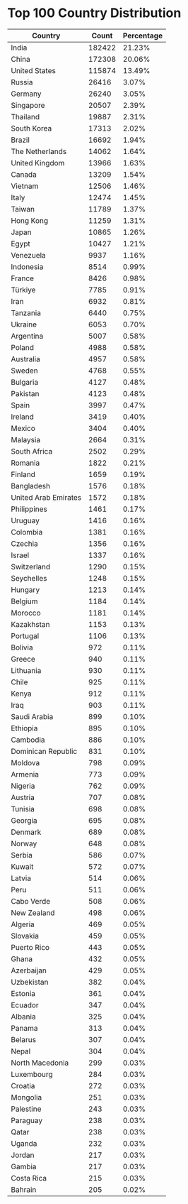 # Top 100 Country Distribution
| Country | Count | Percentage |
|----|----|----|
| India | 182422 | 21.23% |
| China | 172308 | 20.06% |
| United States | 115874 | 13.49% |
| Russia | 26416 | 3.07% |
| Germany | 26240 | 3.05% |
| Singapore | 20507 | 2.39% |
| Thailand | 19887 | 2.31% |
| South Korea | 17313 | 2.02% |
| Brazil | 16692 | 1.94% |
| The Netherlands | 14062 | 1.64% |
| United Kingdom | 13966 | 1.63% |
| Canada | 13209 | 1.54% |
| Vietnam | 12506 | 1.46% |
| Italy | 12474 | 1.45% |
| Taiwan | 11789 | 1.37% |
| Hong Kong | 11259 | 1.31% |
| Japan | 10865 | 1.26% |
| Egypt | 10427 | 1.21% |
| Venezuela | 9937 | 1.16% |
| Indonesia | 8514 | 0.99% |
| France | 8426 | 0.98% |
| Türkiye | 7785 | 0.91% |
| Iran | 6932 | 0.81% |
| Tanzania | 6440 | 0.75% |
| Ukraine | 6053 | 0.70% |
| Argentina | 5007 | 0.58% |
| Poland | 4988 | 0.58% |
| Australia | 4957 | 0.58% |
| Sweden | 4768 | 0.55% |
| Bulgaria | 4127 | 0.48% |
| Pakistan | 4123 | 0.48% |
| Spain | 3997 | 0.47% |
| Ireland | 3419 | 0.40% |
| Mexico | 3404 | 0.40% |
| Malaysia | 2664 | 0.31% |
| South Africa | 2502 | 0.29% |
| Romania | 1822 | 0.21% |
| Finland | 1659 | 0.19% |
| Bangladesh | 1576 | 0.18% |
| United Arab Emirates | 1572 | 0.18% |
| Philippines | 1461 | 0.17% |
| Uruguay | 1416 | 0.16% |
| Colombia | 1381 | 0.16% |
| Czechia | 1356 | 0.16% |
| Israel | 1337 | 0.16% |
| Switzerland | 1290 | 0.15% |
| Seychelles | 1248 | 0.15% |
| Hungary | 1213 | 0.14% |
| Belgium | 1184 | 0.14% |
| Morocco | 1181 | 0.14% |
| Kazakhstan | 1153 | 0.13% |
| Portugal | 1106 | 0.13% |
| Bolivia | 972 | 0.11% |
| Greece | 940 | 0.11% |
| Lithuania | 930 | 0.11% |
| Chile | 925 | 0.11% |
| Kenya | 912 | 0.11% |
| Iraq | 903 | 0.11% |
| Saudi Arabia | 899 | 0.10% |
| Ethiopia | 895 | 0.10% |
| Cambodia | 886 | 0.10% |
| Dominican Republic | 831 | 0.10% |
| Moldova | 798 | 0.09% |
| Armenia | 773 | 0.09% |
| Nigeria | 762 | 0.09% |
| Austria | 707 | 0.08% |
| Tunisia | 698 | 0.08% |
| Georgia | 695 | 0.08% |
| Denmark | 689 | 0.08% |
| Norway | 648 | 0.08% |
| Serbia | 586 | 0.07% |
| Kuwait | 572 | 0.07% |
| Latvia | 514 | 0.06% |
| Peru | 511 | 0.06% |
| Cabo Verde | 508 | 0.06% |
| New Zealand | 498 | 0.06% |
| Algeria | 469 | 0.05% |
| Slovakia | 459 | 0.05% |
| Puerto Rico | 443 | 0.05% |
| Ghana | 432 | 0.05% |
| Azerbaijan | 429 | 0.05% |
| Uzbekistan | 382 | 0.04% |
| Estonia | 361 | 0.04% |
| Ecuador | 347 | 0.04% |
| Albania | 325 | 0.04% |
| Panama | 313 | 0.04% |
| Belarus | 307 | 0.04% |
| Nepal | 304 | 0.04% |
| North Macedonia | 299 | 0.03% |
| Luxembourg | 284 | 0.03% |
| Croatia | 272 | 0.03% |
| Mongolia | 251 | 0.03% |
| Palestine | 243 | 0.03% |
| Paraguay | 238 | 0.03% |
| Qatar | 238 | 0.03% |
| Uganda | 232 | 0.03% |
| Jordan | 217 | 0.03% |
| Gambia | 217 | 0.03% |
| Costa Rica | 215 | 0.03% |
| Bahrain | 205 | 0.02% |
